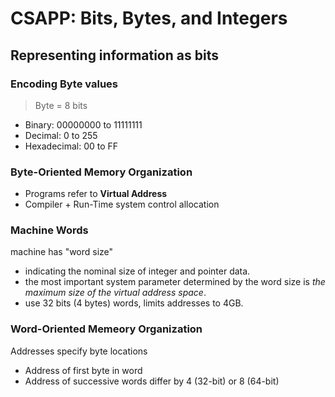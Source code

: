 # CSAPP:  Bits, Bytes, and Integers

## Representing information as bits
### Encoding Byte values
> Byte = 8 bits

- Binary: 00000000 to 11111111
- Decimal: 0 to 255
- Hexadecimal: 00 to FF

### Byte-Oriented Memory Organization
- Programs refer to **Virtual Address**
- Compiler + Run-Time system control allocation

### Machine Words
machine has "word size"
- indicating the nominal size of integer and pointer data.
- the most important system parameter determined by the word size is *the maximum size of the virtual address space*.
- use 32 bits (4 bytes) words, limits addresses to 4GB.

### Word-Oriented Memeory Organization
Addresses specify byte locations
- Address of first byte in word
- Address of successive words differ by 4 (32-bit) or 8 (64-bit)